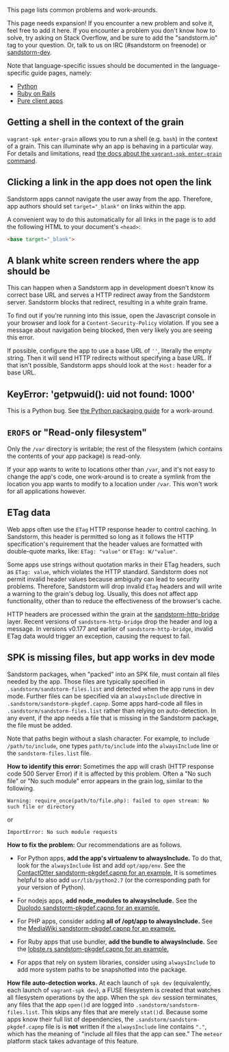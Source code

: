 This page lists common problems and work-arounds.

This page needs expansion! If you encounter a new problem and solve it, feel
free to add it here. If you encounter a problem you don't know how to solve,
try asking on Stack Overflow, and be sure to add the "sandstorm.io" tag to your
question. Or, talk to us on IRC (#sandstorm on freenode) or
[sandstorm-dev](https://groups.google.com/group/sandstorm-dev).

Note that language-specific issues should be documented in the
language-specific guide pages, namely:

* [Python](raw-python.md)
* [Ruby on Rails](raw-ruby-on-rails.md)
* [Pure client apps](raw-pure-client-apps.md)

## Getting a shell in the context of the grain

`vagrant-spk enter-grain` allows you to run a shell (e.g. `bash`) in the context of a grain. This can
illuminate why an app is behaving in a particular way. For details and limitations, read [the
docs about the `vagrant-spk enter-grain` command](debugging.md).

## Clicking a link in the app does not open the link

Sandstorm apps cannot navigate the user away from the app. Therefore, app
authors should set `target="_blank"` on links within the app.

A convenient way to do this automatically for all links in the page is to add
the following HTML to your document's `<head>`:

```html
<base target="_blank">
```

## A blank white screen renders where the app should be

This can happen when a Sandstorm app in development doesn't know its
correct base URL and serves a HTTP redirect away from the Sandstorm
server. Sandstorm blocks that redirect, resulting in a white grain
frame.

To find out if you're running into this issue, open the Javascript
console in your browser and look for a `Content-Security-Policy`
violation. If you see a message about navigation being blocked, then
very likely you are seeing this error.

If possible, configure the app to use a base URL of `''`, literally
the empty string. Then it will send HTTP redirects without
specifying a base URL. If that isn't possible, Sandstorm apps should
look at the `Host:` header for a base URL.

## KeyError: 'getpwuid(): uid not found: 1000'

This is a Python bug. See
[the Python packaging guide](raw-python.md#keyerror-getpwuid-uid-not-found-1000)
for a work-around.

## `EROFS` or "Read-only filesystem"

Only the `/var` directory is writable; the rest of the filesystem (which
contains the contents of your app package) is read-only.

If your app wants to write to locations other than `/var`, and it's not easy to
change the app's code, one work-around is to create a symlink from the location
you app wants to modify to a location under `/var`.  This won't work for all
applications however.

## ETag data

Web apps often use the `ETag` HTTP response header to control caching. In Sandstorm, this header is
permitted so long as it follows the HTTP specification's requirement that the header values are
formatted with double-quote marks, like: `ETag: "value"` or `ETag: W/"value"`.

Some apps use strings without quotation marks in their ETag headers, such as `ETag: value`, which
violates the HTTP standard.  Sandstorm does not permit invalid header values because ambiguity can
lead to security problems. Therefore, Sandstorm will drop invalid `ETag` headers and will write a
warning to the grain's debug log. Usually, this does not affect app functionality, other than to
reduce the effectiveness of the browser's cache.

HTTP headers are processed within the grain at the [sandstorm-http-bridge](../using/how-it-works.md)
layer. Recent versions of `sandstorm-http-bridge` drop the header and log a message. In versions
v0.177 and earlier of `sandstorm-http-bridge`, invalid ETag data would trigger an exception,
causing the request to fail.

## SPK is missing files, but app works in dev mode

Sandstorm packages, when "packed" into an SPK file, must contain all files needed by the app. Those
files are typically specified in `.sandstorm/sandstorm-files.list` and detected when the app runs in
dev mode. Further files can be specified via an `alwaysInclude` directive in
`.sandstorm/sandstorm-pkgdef.capnp`. Some apps hard-code all files in
`.sandstorm/sandstorm-files.list` rather than relying on auto-detection. In any event, if the app
needs a file that is missing in the Sandstorm package, the file must be added.

Note that paths begin without a slash character. For example, to include `/path/to/include`, one
types `path/to/include` into the `alwaysInclude` line or the `sandstorm-files.list` file.

**How to identify this error:** Sometimes the app will crash (HTTP response code 500 Server Error)
if it is affected by this problem. Often a "No such file" or "No such module" error appears in the
grain log, similar to the following.

```
Warning: require_once(path/to/file.php): failed to open stream: No such file or directory
```

or

```
ImportError: No such module requests
```

**How to fix the problem:** Our recommendations are as follows.

- For Python apps, **add the app's virtualenv to alwaysInclude.** To do that, look for the
  `alwaysInclude` list and add `opt/app/env`. See the [ContactOtter sandstorm-pkgdef.capnp for an
  example.](https://github.com/phildini/logtacts/blob/27ac05f88896778baf5da155afa6c733d3d6a264/.sandstorm/sandstorm-pkgdef.capnp#L137)
  It is sometimes helpful to also add `usr/lib/python2.7` (or the corresponding path for your
  version of Python).

- For nodejs apps, **add node_modules to alwaysInclude.** See the [Duolodo sandstorm-pkgdef.capnp
  for an
  example.](https://github.com/dwrensha/duoludo/blob/34e0eae7522c867899087f91d577fadf4246c915/.sandstorm/sandstorm-pkgdef.capnp#L84)

- For PHP apps, consider adding **all of /opt/app to alwaysInclude.** See the [MediaWiki
  sandstorm-pkgdef.capnp for an
  example.](https://github.com/jparyani/mediawiki-sandstorm/blob/f636a14794fa5d6c789d48ce32b51db342ca9d83/.sandstorm/sandstorm-pkgdef.capnp#L96)

- For Ruby apps that use bundler, **add the bundle to alwaysInclude.** See the [lobste.rs
  sandstom-pkgdef.capnp for an
  example.](https://github.com/dwrensha/lobsters-sandstorm/blob/6cb92e89779c8566c48dbb62669fc1b05d7effcf/sandstorm-pkgdef.capnp#L48)

- For apps that rely on system libraries, consider using `alwaysInclude` to add more system paths to
  be snapshotted into the package.

**How file auto-detection works.** At each launch of `spk dev` (equivalently, each launch of
`vagrant-spk dev`), a FUSE filesystem is created that watches all filesystem operations by the
app. When the `spk dev` session terminates, any files that the app `open()`d are logged into
`.sandstorm/sandstorm-files.list`. This skips any files that are merely `stat()`d. Because some apps
know their full list of dependencies, the `.sandstorm/sandstorm-pkgdef.capnp` file is is **not**
written if the `alwaysInclude` line contains `"."`, which has the meaning of "include all files that
the app can see." The `meteor` platform stack takes advantage of this feature.
